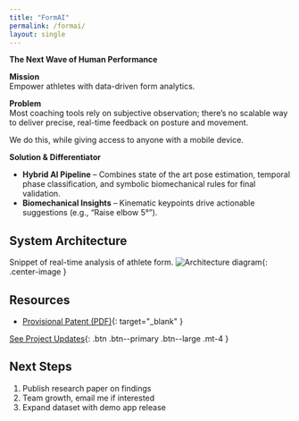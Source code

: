 ```yaml
---
title: "FormAI"
permalink: /formai/
layout: single
---
```


**The Next Wave of Human Performance**

**Mission**  
Empower athletes with data-driven form analytics.

**Problem**  
Most coaching tools rely on subjective observation; there’s no scalable way to deliver precise, real-time feedback on posture and movement.

We do this, while giving access to anyone with a mobile device.

**Solution & Differentiator**  
- **Hybrid AI Pipeline** – Combines state of the art pose estimation, temporal phase classification, and symbolic biomechanical rules for final validation.  
- **Biomechanical Insights** – Kinematic keypoints drive actionable suggestions (e.g., “Raise elbow 5°”). 

## System Architecture

Snippet of real-time analysis of athlete form.
![Architecture diagram](/assets/images/formai-arch.png){: .center-image }

## Resources

- [Provisional Patent (PDF)](/assets/Provisional_Patent.pdf){: target="_blank" }  

[See Project Updates](/formai-updates/){: .btn .btn--primary .btn--large .mt-4 }

## Next Steps

1. Publish research paper on findings
2. Team growth, email me if interested
3. Expand dataset with demo app release
